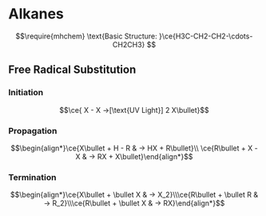 # Alkanes
$$\require{mhchem}
\text{Basic Structure: }\ce{H3C-CH2-CH2-\cdots-CH2CH3}
$$
## Free Radical Substitution
### Initiation

$$\ce{ X - X ->[\text{UV Light}] 2 X\bullet}$$

### Propagation

$$\begin{align*}\ce{X\bullet + H - R & -> HX + R\bullet}\\ \ce{R\bullet + X - X & -> RX + X\bullet}\end{align*}$$

### Termination

$$\begin{align*}\ce{X\bullet + \bullet X & -> X_2}\\\ce{R\bullet + \bullet R & -> R_2}\\\ce{R\bullet + \bullet X & -> RX}\end{align*}$$
